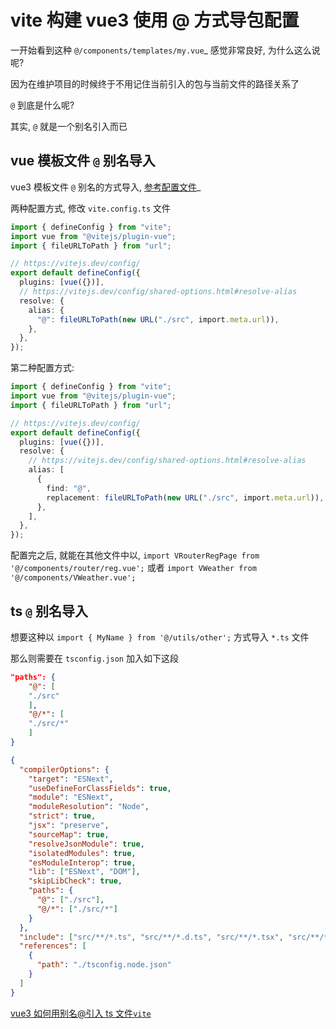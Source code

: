 # vite 构建 vue3 使用 @ 方式导包配置

一开始看到这种 `@/components/templates/my.vue`\_ 感觉非常良好, 为什么这么说呢?

因为在维护项目的时候终于不用记住当前引入的包与当前文件的路径关系了

`@` 到底是什么呢?

其实, `@` 就是一个别名引入而已

## vue 模板文件 `@` 别名导入

vue3 模板文件 `@` 别名的方式导入, [参考配置文件](https://vitejs.dev/config/shared-options.html#resolve-alias)\_

两种配置方式, 修改 `vite.config.ts` 文件

```ts
import { defineConfig } from "vite";
import vue from "@vitejs/plugin-vue";
import { fileURLToPath } from "url";

// https://vitejs.dev/config/
export default defineConfig({
  plugins: [vue({})],
  // https://vitejs.dev/config/shared-options.html#resolve-alias
  resolve: {
    alias: {
      "@": fileURLToPath(new URL("./src", import.meta.url)),
    },
  },
});
```

第二种配置方式:

```ts
import { defineConfig } from "vite";
import vue from "@vitejs/plugin-vue";
import { fileURLToPath } from "url";

// https://vitejs.dev/config/
export default defineConfig({
  plugins: [vue({})],
  resolve: {
    // https://vitejs.dev/config/shared-options.html#resolve-alias
    alias: [
      {
        find: "@",
        replacement: fileURLToPath(new URL("./src", import.meta.url)),
      },
    ],
  },
});
```

配置完之后, 就能在其他文件中以, `import VRouterRegPage from '@/components/router/reg.vue';` 或者 `import VWeather from '@/components/VWeather.vue';`

## ts `@` 别名导入

想要这种以 `import { MyName } from '@/utils/other';` 方式导入 `*.ts` 文件

那么则需要在 `tsconfig.json` 加入如下这段

```json
"paths": {
    "@": [
    "./src"
    ],
    "@/*": [
    "./src/*"
    ]
}
```

```json
{
  "compilerOptions": {
    "target": "ESNext",
    "useDefineForClassFields": true,
    "module": "ESNext",
    "moduleResolution": "Node",
    "strict": true,
    "jsx": "preserve",
    "sourceMap": true,
    "resolveJsonModule": true,
    "isolatedModules": true,
    "esModuleInterop": true,
    "lib": ["ESNext", "DOM"],
    "skipLibCheck": true,
    "paths": {
      "@": ["./src"],
      "@/*": ["./src/*"]
    }
  },
  "include": ["src/**/*.ts", "src/**/*.d.ts", "src/**/*.tsx", "src/**/*.vue"],
  "references": [
    {
      "path": "./tsconfig.node.json"
    }
  ]
}
```

[vue3 如何用别名@引入 ts 文件`vite`](https://zhuanlan.zhihu.com/p/431723674)
